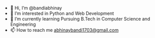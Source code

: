 - 👋 Hi, I’m @bandiabhinay
- 👀 I’m interested in Python and Web Development
- 🌱 I’m currently learning Pursuing B.Tech in Computer Science and Engineering
- 📫 How to reach me abhinaybandi1703@gmail.com


<!---
bandiabhinay/bandiabhinay is a ✨ special ✨ repository because its `README.md` (this file) appears on your GitHub profile.
You can click the Preview link to take a look at your changes.
--->
